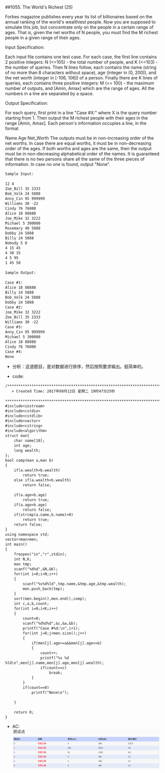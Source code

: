 ##1055. The World's Richest (25)

Forbes magazine publishes every year its list of billionaires based on the annual ranking of 
the world's wealthiest people. Now you are supposed to simulate this job, but concentrate only 
on the people in a certain range of ages. That is, given the net worths of N people, you must find the M richest people in a given range of their ages.

Input Specification:

Each input file contains one test case. For each case, the first line contains 2 positive 
integers: N (<=105) - the total number of people, and K (<=103) - the number of queries. Then N 
lines follow, each contains the name (string of no more than 8 characters without space), age 
(integer in (0, 200]), and the net worth (integer in [-106, 106]) of a person. Finally there
are K lines of queries, each contains three positive integers: M (<= 100) - the maximum number
of outputs, and [Amin, Amax] which are the range of ages. All the numbers in a line are 
separated by a space.

Output Specification:

For each query, first print in a line "Case #X:" where X is the query number starting from 1. 
Then output the M richest people with their ages in the range [Amin, Amax]. Each person's 
information occupies a line, in the format

Name Age Net_Worth
The outputs must be in non-increasing order of the net worths. In case there are equal worths, 
it must be in non-decreasing order of the ages. If both worths and ages are the same, then the 
output must be in non-decreasing alphabetical order of the names. It is guaranteed that there 
is no two persons share all the same of the three pieces of information. In case no one is 
found, output "None".

    Sample Input:

    12 4
    Zoe_Bill 35 2333
    Bob_Volk 24 5888
    Anny_Cin 95 999999
    Williams 30 -22
    Cindy 76 76000
    Alice 18 88888
    Joe_Mike 32 3222
    Michael 5 300000
    Rosemary 40 5888
    Dobby 24 5888
    Billy 24 5888
    Nobody 5 0
    4 15 45
    4 30 35
    4 5 95
    1 45 50

    Sample Output:

    Case #1:
    Alice 18 88888
    Billy 24 5888
    Bob_Volk 24 5888
    Dobby 24 5888
    Case #2:
    Joe_Mike 32 3222
    Zoe_Bill 35 2333
    Williams 30 -22
    Case #3:
    Anny_Cin 95 999999
    Michael 5 300000
    Alice 18 88888
    Cindy 76 76000
    Case #4:
    None

- 分析：这道题目，是对数据进行排序，然后按照要求输出。挺简单的。

- code:

```
/*************************************************************************
   > Created Time: 2017年09月12日 星期二 19时47分25秒
 ************************************************************************/
#include<iostream>
#include<cstdio>
#include<cstdlib>
#include<vector>
#include<cstring>
#include<algorithm>
struct man{
	char name[10];
	int age;
	long wealth;
};
bool comp(man a,man b)
{
	if(a.wealth>b.wealth)
		return true;
	else if(a.wealth<b.wealth)
		return false;
	
	if(a.age<b.age)
		return true;
	if(a.age>b.age)
		return false;
	if(strcmp(a.name,b.name)<0)
		return true;
	return false;
}
using namespace std;
vector<man>men;
int main()
{
	freopen("in","r",stdin);
	int N,K;
	man tmp;
	scanf("%d%d",&N,&K);
	for(int i=0;i<N;i++)
	{
		scanf("%s%d%ld",tmp.name,&tmp.age,&tmp.wealth);
		men.push_back(tmp);
	}
	sort(men.begin(),men.end(),comp);
	int c,a,b,count;
	for(int i=0;i<K;i++)
	{
		count=0;
		scanf("%d%d%d",&c,&a,&b);
		printf("Case #%d:\n",i+1);
		for(int j=0;j<men.size();j++)
		{
			if(men[j].age>=a&&men[j].age<=b)
			{
				count++;
				printf("%s %d %ld\n",men[j].name,men[j].age,men[j].wealth);
				if(count==c)
					break;
			}
		}
		if(count==0)
			printf("None\n");

	}

	return 0;
}

```

- AC:
![pat_a1055](./pat_a1055.png)